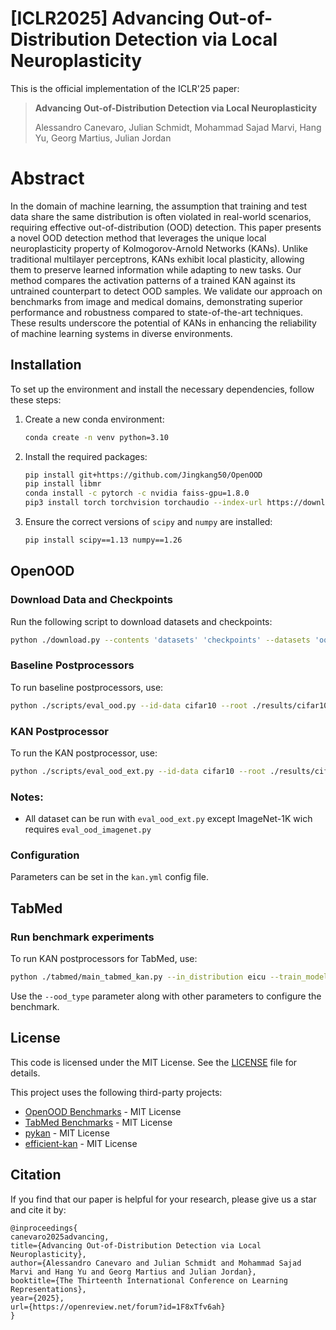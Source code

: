 # [ICLR2025] Advancing Out-of-Distribution Detection via Local Neuroplasticity

This is the official implementation of the ICLR'25 paper:

> **Advancing Out-of-Distribution Detection via Local Neuroplasticity**
> 
> Alessandro Canevaro, Julian Schmidt, Mohammad Sajad Marvi, Hang Yu, Georg Martius, Julian Jordan

# Abstract
In the domain of machine learning, the assumption that training and test data share the same distribution is often violated in real-world scenarios, requiring effective out-of-distribution (OOD) detection. This paper presents a novel OOD detection method that leverages the unique local neuroplasticity property of Kolmogorov-Arnold Networks (KANs). Unlike traditional multilayer perceptrons, KANs exhibit local plasticity, allowing them to preserve learned information while adapting to new tasks. Our method compares the activation patterns of a trained KAN against its untrained counterpart to detect OOD samples. We validate our approach on benchmarks from image and medical domains, demonstrating superior performance and robustness compared to state-of-the-art techniques. These results underscore the potential of KANs in enhancing the reliability of machine learning systems in diverse environments.


## Installation

To set up the environment and install the necessary dependencies, follow these steps:

1. Create a new conda environment:
    ```sh
    conda create -n venv python=3.10
    ```

2. Install the required packages:
    ```sh
    pip install git+https://github.com/Jingkang50/OpenOOD
    pip install libmr
    conda install -c pytorch -c nvidia faiss-gpu=1.8.0
    pip3 install torch torchvision torchaudio --index-url https://download.pytorch.org/whl/cu118
    ```

3. Ensure the correct versions of `scipy` and `numpy` are installed:
    ```sh
    pip install scipy==1.13 numpy==1.26
    ```

## OpenOOD

### Download Data and Checkpoints

Run the following script to download datasets and checkpoints:
```sh
python ./download.py --contents 'datasets' 'checkpoints' --datasets 'ood_v1.5' --checkpoints 'ood_v1.5' --save_dir './data' './results' --dataset_mode 'benchmark'
```

### Baseline Postprocessors

To run baseline postprocessors, use:
```sh
python ./scripts/eval_ood.py --id-data cifar10 --root ./results/cifar10_resnet18_32x32_base_e100_lr0.1_default --postprocessor ash
```

### KAN Postprocessor

To run the KAN postprocessor, use:
```sh
python ./scripts/eval_ood_ext.py --id-data cifar10 --root ./results/cifar10_resnet18_32x32_base_e100_lr0.1_default --postprocessor kan
```

### Notes:
- All dataset can be run with `eval_ood_ext.py` except ImageNet-1K wich requires `eval_ood_imagenet.py`

### Configuration

Parameters can be set in the `kan.yml` config file.

## TabMed

### Run benchmark experiments

To run KAN postprocessors for TabMed, use:
```sh
python ./tabmed/main_tabmed_kan.py --in_distribution eicu --train_model 1 --architecture FTTransformer
```

Use the `--ood_type` parameter along with other parameters to configure the benchmark.

## License

This code is licensed under the MIT License. See the [LICENSE](LICENSE) file for details.

This project uses the following third-party projects:

- [OpenOOD Benchmarks](https://github.com/Jingkang50/OpenOOD) - MIT License
- [TabMed Benchmarks](https://github.com/mazizmalayeri/TabMedOOD/tree/main?tab=readme-ov-file) - MIT License
- [pykan](https://github.com/KindXiaoming/pykan/tree/master) - MIT License
- [efficient-kan](https://github.com/Blealtan/efficient-kan/tree/master) - MIT License

## Citation

If you find that our paper is helpful for your research, please give us a star and cite it by:

```
@inproceedings{
canevaro2025advancing,
title={Advancing Out-of-Distribution Detection via Local Neuroplasticity},
author={Alessandro Canevaro and Julian Schmidt and Mohammad Sajad Marvi and Hang Yu and Georg Martius and Julian Jordan},
booktitle={The Thirteenth International Conference on Learning Representations},
year={2025},
url={https://openreview.net/forum?id=1F8xTfv6ah}
}
```
